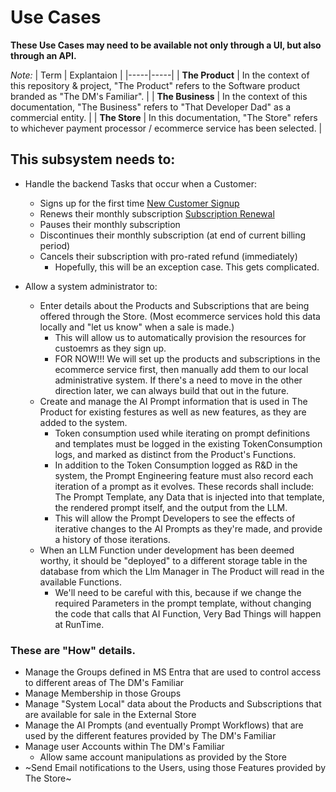 # Use Cases

**These Use Cases may need to be available not only through a UI, but also through an API.**

*Note:* 
| Term | Explantaion |
|-----|-----|
| **The Product** | In the context of this repository & project, "The Product" refers to the Software product branded as "The DM's Familiar". |
| **The Business** | In the context of this documentation, "The Business" refers to "That Developer Dad" as a commercial entity. |
| **The Store** | In this documentation, "The Store" refers to whichever payment processor / ecommerce service has been selected. |

## This subsystem needs to:
- Handle the backend Tasks that occur when a Customer:
  - Signs up for the first time  [New Customer Signup](/docs/use-cases/NewCustomerSignup.md "Detailed new Customer Signup Steps")
  - Renews their monthly subscription  [Subscription Renewal](/docs/use-cases/SubscriptionRenewal.md "Detailed Subscription Renewal Steps")
  - Pauses their monthly subscription
  - Discontinues their monthly subscription (at end of current billing period)
  - Cancels their subscription with pro-rated refund (immediately)
    - Hopefully, this will be an exception case.  This gets complicated.

- Allow a system administrator to:
  - Enter details about the Products and Subscriptions that are being offered through the Store. (Most ecommerce services hold this data locally and "let us know" when a sale is made.)
    - This will allow us to automatically provision the resources for custoemrs as they sign up.
    - FOR NOW!!!  We will set up the products and subscriptions in the ecommerce service first, then manually add them to our local administrative system.  If there's a need to move in the other direction later, we can always build that out in the future.
  - Create and manage the AI Prompt information that is used in The Product for existing festures as well as new features, as they are added to the system.
    - Token consumption used while iterating on prompt definitions and templates must be logged in the existing TokenConsumption logs, and marked as distinct from the Product's Functions.
    - In addition to the Token Consumption logged as R&D in the system, the Prompt Engineering feature must also record each iteration of a prompt as it evolves.  These records shall include:  The Prompt Template, any Data that is injected into that template, the rendered prompt itself, and the output from the LLM.
     - This will allow the Prompt Developers to see the effects of iterative changes to the AI Prompts as they're made, and provide a history of those iterations.
   - When an LLM Function under development has been deemed worthy, it should be "deployed" to a different storage table in the database from which the Llm Manager in The Product will read in the available Functions.
     - We'll need to be careful with this, because if we change the required Parameters in the prompt template, without changing the code that calls that AI Function, Very Bad Things will happen at RunTime.
  
    
### These are "How" details.
- Manage the Groups defined in MS Entra that are used to control access to different areas of The DM's Familiar
- Manage Membership in those Groups
- Manage "System Local" data about the Products and Subscriptions that are available for sale in the External Store
- Manage the AI Prompts (and eventually Prompt Workflows) that are used by the different features provided by The DM's Familiar
- Manage user Accounts within The DM's Familiar
  - Allow same account manipulations as provided by the Store
- ~Send Email notifications to the Users, using those Features provided by The Store~
